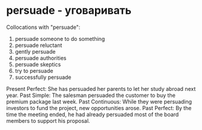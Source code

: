 # persuade - уговаривать

Collocations with "persuade":

1. persuade someone to do something
2. persuade reluctant
3. gently persuade
4. persuade authorities
5. persuade skeptics
6. try to persuade
7. successfully persuade

Present Perfect: She has persuaded her parents to let her study abroad next year.
Past Simple: The salesman persuaded the customer to buy the premium package last week.
Past Continuous: While they were persuading investors to fund the project, new opportunities arose.
Past Perfect: By the time the meeting ended, he had already persuaded most of the board members to support his proposal.

